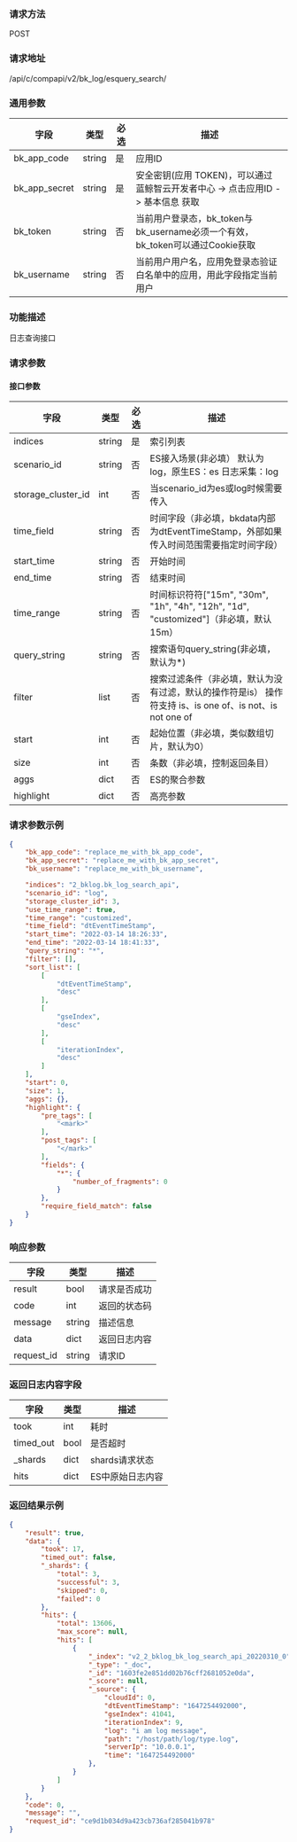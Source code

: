 
### 请求方法

POST


### 请求地址

/api/c/compapi/v2/bk_log/esquery_search/


### 通用参数

| 字段 | 类型 | 必选 |  描述 |
|-----------|------------|--------|------------|
| bk_app_code  |  string    | 是 | 应用ID     |
| bk_app_secret|  string    | 是 | 安全密钥(应用 TOKEN)，可以通过 蓝鲸智云开发者中心 -> 点击应用ID -> 基本信息 获取 |
| bk_token     |  string    | 否 | 当前用户登录态，bk_token与bk_username必须一个有效，bk_token可以通过Cookie获取 |
| bk_username  |  string    | 否 | 当前用户用户名，应用免登录态验证白名单中的应用，用此字段指定当前用户 |


### 功能描述

日志查询接口

### 请求参数

#### 接口参数

| 字段      |  类型      | 必选   |  描述      |
|-----------|------------|--------|------------|
| indices         |  string    | 是     | 索引列表 |
| scenario_id         |  string    | 否     | ES接入场景(非必填） 默认为log，原生ES：es 日志采集：log |
| storage_cluster_id  |  int   | 否     | 当scenario_id为es或log时候需要传入 |
| time_field  |  string   | 否     | 时间字段（非必填，bkdata内部为dtEventTimeStamp，外部如果传入时间范围需要指定时间字段） |
| start_time  |  string   | 否     | 开始时间 |
| end_time  |  string   | 否     | 结束时间 |
| time_range  |  string  | 否     | 时间标识符符["15m", "30m", "1h", "4h", "12h", "1d", "customized"]（非必填，默认15m） |
| query_string  |  string   | 否     | 搜索语句query_string(非必填，默认为*) |
| filter  |  list   | 否     | 搜索过滤条件（非必填，默认为没有过滤，默认的操作符是is） 操作符支持 is、is one of、is not、is not one of |
| start  |  int   | 否     | 起始位置（非必填，类似数组切片，默认为0） |
| size  |  int   | 否     | 条数（非必填，控制返回条目） |
| aggs  |  dict   | 否     | ES的聚合参数 |
| highlight  |  dict   | 否     | 高亮参数 |


### 请求参数示例

```json
{
    "bk_app_code": "replace_me_with_bk_app_code",
    "bk_app_secret": "replace_me_with_bk_app_secret",
    "bk_username": "replace_me_with_bk_username",

    "indices": "2_bklog.bk_log_search_api",
    "scenario_id": "log",
    "storage_cluster_id": 3,
    "use_time_range": true,
    "time_range": "customized",
    "time_field": "dtEventTimeStamp",
    "start_time": "2022-03-14 18:26:33",
    "end_time": "2022-03-14 18:41:33",
    "query_string": "*",
    "filter": [],
    "sort_list": [
        [
            "dtEventTimeStamp",
            "desc"
        ],
        [
            "gseIndex",
            "desc"
        ],
        [
            "iterationIndex",
            "desc"
        ]
    ],
    "start": 0,
    "size": 1,
    "aggs": {},
    "highlight": {
        "pre_tags": [
            "<mark>"
        ],
        "post_tags": [
            "</mark>"
        ],
        "fields": {
            "*": {
                "number_of_fragments": 0
            }
        },
        "require_field_match": false
    }
}
```

### 响应参数

| 字段    | 类型   | 描述         |
| ------- | ------ | ------------ |
| result  | bool   | 请求是否成功 |
| code    | int    | 返回的状态码 |
| message | string | 描述信息     |
| data    | dict   | 返回日志内容  |
| request_id | string   | 请求ID |


### 返回日志内容字段
| 字段    | 类型   | 描述         |
| ------- | ------ | ------------ |
| took  | int   | 耗时 |
| timed_out    | bool    | 是否超时 |
| _shards | dict | shards请求状态     |
| hits    | dict   | ES中原始日志内容  |


### 返回结果示例

```json
{
    "result": true,
    "data": {
        "took": 17,
        "timed_out": false,
        "_shards": {
            "total": 3,
            "successful": 3,
            "skipped": 0,
            "failed": 0
        },
        "hits": {
            "total": 13606,
            "max_score": null,
            "hits": [
                {
                    "_index": "v2_2_bklog_bk_log_search_api_20220310_0",
                    "_type": "_doc",
                    "_id": "1603fe2e851dd02b76cff2681052e0da",
                    "_score": null,
                    "_source": {
                        "cloudId": 0,
                        "dtEventTimeStamp": "1647254492000",
                        "gseIndex": 41041,
                        "iterationIndex": 9,
                        "log": "i am log message",
                        "path": "/host/path/log/type.log",
                        "serverIp": "10.0.0.1",
                        "time": "1647254492000"
                    },
                }
            ]
        }
    },
    "code": 0,
    "message": "",
    "request_id": "ce9d1b034d9a423cb736af285041b978"
}
```